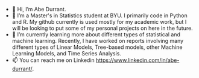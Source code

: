 - 👋 Hi, I’m Abe Durrant.
- 👀 I’m a Master's in Statistics student at BYU. I primarily code in Python and R. My github currently is used mostly for my academic work, but I will be looking to put some of my personal projects on here in the future.
- 🌱 I’m currently learning more about different types of statistical and machine learning. Recently, I have worked on reports involving many different types of Linear Models, Tree-based models, other Machine Learning Models, and Time Series Analysis.
- 📫 You can reach me on Linkedin https://www.linkedin.com/in/abe-durrant/.



